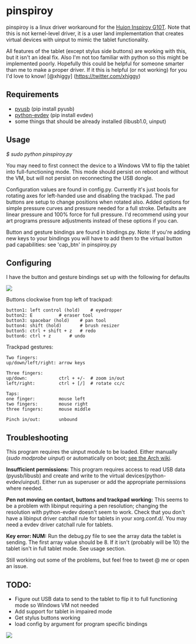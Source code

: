 # pinspiroy

pinspiroy is a linux driver workaround for the [Huion Inspiroy G10T](https://www.huiontablet.com/g10t.html). Note that this is not kernel-level driver, it is a user land implementation that creates virtual devices with uinput to mimic the tablet functionality.

All features of the tablet (except stylus side buttons) are working with this, but it isn't an ideal fix. Also I'm not too familiar with python so this might be implemented poorly. Hopefully this could be helpful for someone smarter than me to make a proper driver. If it this is helpful (or not working) for you I'd love to know! [@xhiggy] (https://twitter.com/xhiggy)

## Requirements
- [pyusb](https://walac.github.io/pyusb/) (pip install pyusb)
- [python-evdev](https://github.com/gvalkov/python-evdev) (pip install evdev)
- some things that should be already installed (libusb1.0, uinput) 

## Usage
_$ sudo python pinspiroy.py_

You may need to first connect the device to a Windows VM to flip the tablet into full-functioning mode. This mode should persist on reboot and without the VM, but will not persist on reconnecting the USB dongle.

Configuration values are found in config.py. Currently it's just bools for rotating axes for left-handed use and disabling the trackpad. The pad buttons are setup to change positions when rotated also.
Added options for simple pressure curves and pressure needed for a full stroke. Defaults are linear pressure and 100% force for full pressure. I'd recommend using your art programs pressure adjustments instead of these options if you can.

Button and gesture bindings are found in bindings.py. Note: If you're adding new keys to your bindings you will have to add them to the virtual button pad capabilities: see 'cap_btn' in pinspiroy.py

## Configuring

I have the button and gesture bindings set up with the following for defaults

![]({{site.baseurl}}/docs/buttons.png)

Buttons clockwise from top left of trackpad:
```
button1: left control (hold)	# eyedropper
button2: E			# eraser tool
button3: spacebar (hold)	# pan tool
button4: shift (hold)		# brush resizer
button5: ctrl + shift + z	# redo
button6: ctrl + z		# undo
```

Trackpad gestures:
```
Two fingers:
up/down/left/right: arrow keys

Three fingers:
up/down:            ctrl + +/-  # zoom in/out 		
left/right:         ctrl + [/]  # rotate cc/c

Taps:
one finger:         mouse left
two fingers:        mouse right
three fingers:      mouse middle

Pinch in/out:       unbound

```


## Troubleshooting
This program requires the uinput module to be loaded. Either manually (_sudo modprobe uinput_)
or automatically on boot; [see the Arch wiki](https://wiki.archlinux.org/index.php/Kernel_modules).

**Insufficient permissions:** This program requires access to read USB data (pyusb/libusb) and create and write to the virtual devices(python-evdev/uinput). Either run as superuser or add the appropriate permissions where needed.

**Pen not moving on contact, buttons and trackpad working:** This seems to be a problem with libinput requiring a pen resolution; changing the resolution with python-evdev doesn't seem to work. Check that you don't have a libinput driver catchall rule for tablets in your xorg.conf.d/. You may need a evdev driver catchall rule for tablets.

**Key error: NUM:** Run the debug.py file to see the array data the tablet is sending. The first array value should be 8. If it isn't (probably will be 10) the tablet isn't in full tablet mode. See usage section.

Still working out some of the problems, but feel free to tweet @ me or open an issue.

## TODO:
- Figure out USB data to send to the tablet to flip it to full functioning mode so Windows VM not needed
- Add support for tablet in impaired mode
- Get stylus buttons working
- load config by argument for program specific bindings

![]({{site.baseurl}}/docs/spin.gif)
